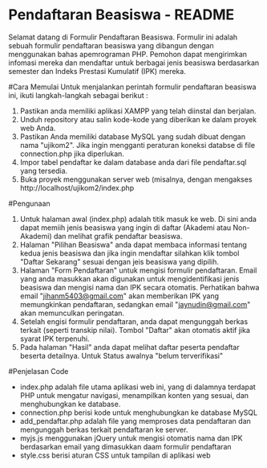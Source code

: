 # Pendaftaran Beasiswa - README
Selamat datang di Formulir Pendaftaran Beasiswa. Formulir ini adalah sebuah formulir pendaftaran beasiswa yang dibangun dengan menggunakan bahas apemrograman PHP.
Pemohon dapat mengirimkan infomasi mereka dan mendaftar untuk berbagai jenis beasiswa berdasarkan semester dan Indeks Prestasi Kumulatif (IPK) mereka.

#Cara Memulai
Untuk menjalankan perintah formulir pendaftaran beasiswa ini, ikuti langkah-langkah sebagai berikut :
1. Pastikan anda memiliki aplikasi XAMPP yang telah diinstal dan berjalan.
2. Unduh repository atau salin kode-kode yang diberikan ke dalam proyek web Anda.
3. Pastikan Anda memiliki database MySQL yang sudah dibuat dengan nama "ujikom2". Jika ingin mengganti peraturan koneksi databse di file connection.php jika diperlukan.
4. Impor tabel pendaftar ke dalam database anda dari file pendaftar.sql yang tersedia.
5. Buka proyek menggunakan server web (misalnya, dengan mengakses http://localhost/ujikom2/index.php

#Pengunaan 
1. Untuk halaman awal (index.php) adalah titik masuk ke web. Di sini anda dapat memiih jenis beasiswa yang ingin di daftar (Akademi atau Non-Akademi) dan melihat grafik pendaftar beasiswa.
2. Halaman "Pilihan Beasiswa" anda dapat membaca informasi tentang kedua jenis beasiswa dan jika ingin mendaftar silahkan klik tombol "Daftar Sekarang"
   sesuai dengan jeis beasiswa yang dipilih.
3. Halaman "Form Pendaftaran" untuk mengisi formulir pendaftaran. Email yang anda masukkan akan digunakan untuk mengidentifikasi jenis beasiswa dan mengisi nama dan IPK secara otomatis.
   Perhatikan bahwa email "jihanm5403@gmail.com" akan memberikan IPK yang memungkinkan pendaftaran, sedangkan email "jaynudin@gmail.com" akan memunculkan peringatan.
4. Setelah engisi formulir pendaftaran, anda dapat mengunggah berkas terkait (seperti transkip nilai). Tombol "Daftar" akan otomatis aktif jika syarat IPK terpenuhi.
5. Pada halaman "Hasil" anda dapat melihat daftar peserta pendaftar beserta detailnya. Untuk Status awalnya "belum terverifikasi"

#Penjelasan Code
- index.php adalah file utama aplikasi web ini, yang di dalamnya terdapat PHP untuk mengatur navigasi, menampilkan konten yang sesuai, dan menghubungkan ke database.
- connection.php berisi kode untuk menghubungkan ke database MySQL
- add_pendaftar.php adalah file yang memproses data pendaftaran dan mengunggah berkas terkait pendaftaran ke server.
- myjs.js menggunakan jQuery untuk mengisi otomatis nama dan IPK berdasarkan email yang dimasukkan daam formulir pendaftaran
- style.css berisi aturan CSS untuk tampilan di aplikasi web 
